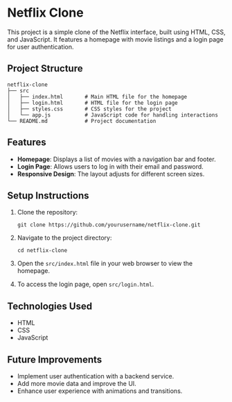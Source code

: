 # Netflix Clone

This project is a simple clone of the Netflix interface, built using HTML, CSS, and JavaScript. It features a homepage with movie listings and a login page for user authentication.

## Project Structure

```
netflix-clone
├── src
│   ├── index.html       # Main HTML file for the homepage
│   ├── login.html       # HTML file for the login page
│   ├── styles.css       # CSS styles for the project
│   └── app.js           # JavaScript code for handling interactions
└── README.md            # Project documentation
```

## Features

- **Homepage**: Displays a list of movies with a navigation bar and footer.
- **Login Page**: Allows users to log in with their email and password.
- **Responsive Design**: The layout adjusts for different screen sizes.

## Setup Instructions

1. Clone the repository:
   ```
   git clone https://github.com/yourusername/netflix-clone.git
   ```

2. Navigate to the project directory:
   ```
   cd netflix-clone
   ```

3. Open the `src/index.html` file in your web browser to view the homepage.

4. To access the login page, open `src/login.html`.

## Technologies Used

- HTML
- CSS
- JavaScript

## Future Improvements

- Implement user authentication with a backend service.
- Add more movie data and improve the UI.
- Enhance user experience with animations and transitions.
